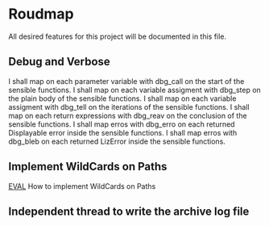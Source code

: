 # Roudmap
All desired features for this project will be documented in this file.

## Debug and Verbose
I shall map on each parameter variable with dbg_call on the start of the sensible functions.
I shall map on each variable assigment with dbg_step on the plain body of the sensible functions.
I shall map on each variable assigment with dbg_tell on the iterations of the sensible functions.
I shall map on each return expressions with dbg_reav on the conclusion of the sensible functions.
I shall map erros with dbg_erro on each returned Displayable error inside the sensible functions.
I shall map erros with dbg_bleb on each returned LizError inside the sensible functions.

## Implement WildCards on Paths
[EVAL](roud/wildcards.md) How to implement WildCards on Paths

## Independent thread to write the archive log file
